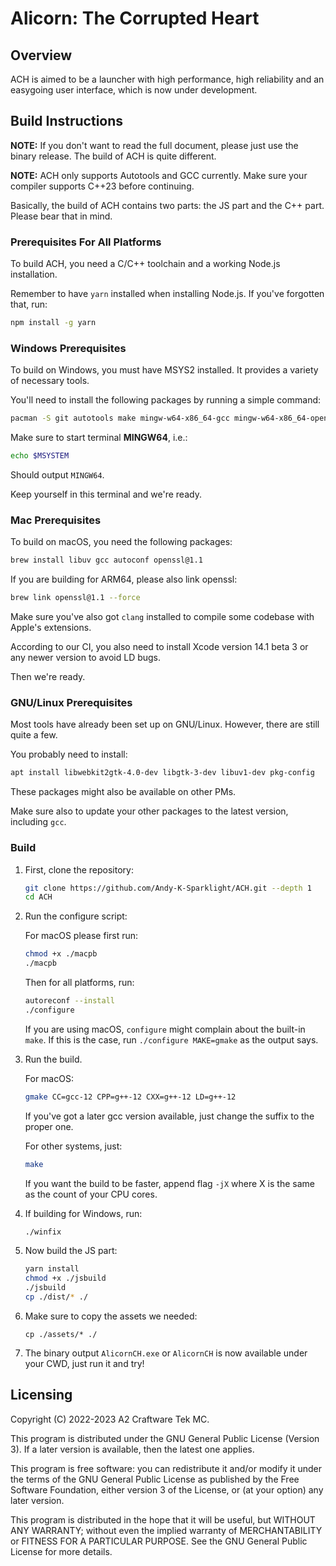 # Alicorn: The Corrupted Heart

## Overview

ACH is aimed to be a launcher with high performance, high reliability and an easygoing user interface, which is now under development.

## Build Instructions

**NOTE:** If you don't want to read the full document, please just use the binary release. The build of ACH is quite different.

**NOTE:** ACH only supports Autotools and GCC currently. Make sure your compiler supports C++23 before continuing.

Basically, the build of ACH contains two parts: the JS part and the C++ part. Please bear that in mind.

### Prerequisites For All Platforms

To build ACH, you need a C/C++ toolchain and a working Node.js installation.

Remember to have `yarn` installed when installing Node.js. If you've forgotten that, run:

```bash
npm install -g yarn
```

### Windows Prerequisites

To build on Windows, you must have MSYS2 installed. It provides a variety of necessary tools.

You'll need to install the following packages by running a simple command:

```bash
pacman -S git autotools make mingw-w64-x86_64-gcc mingw-w64-x86_64-openssl mingw-w64-x86_64-zlib
```

Make sure to start terminal **MINGW64**, i.e.:

```bash
echo $MSYSTEM
```

Should output `MINGW64`.

Keep yourself in this terminal and we're ready.

### Mac Prerequisites

To build on macOS, you need the following packages:

```bash
brew install libuv gcc autoconf openssl@1.1
```

If you are building for ARM64, please also link openssl:

```bash
brew link openssl@1.1 --force
```

Make sure you've also got `clang` installed to compile some codebase with Apple's extensions.

According to our CI, you also need to install Xcode version 14.1 beta 3 or any newer version to avoid LD bugs.

Then we're ready.

### GNU/Linux Prerequisites

Most tools have already been set up on GNU/Linux. However, there are still quite a few.

You probably need to install:

```bash
apt install libwebkit2gtk-4.0-dev libgtk-3-dev libuv1-dev pkg-config
```

These packages might also be available on other PMs.

Make sure also to update your other packages to the latest version, including `gcc`.

### Build

1. First, clone the repository:
   
   ```bash
   git clone https://github.com/Andy-K-Sparklight/ACH.git --depth 1
   cd ACH
   ```

2. Run the configure script:
   
   For macOS please first run:
   
   ```bash
   chmod +x ./macpb
   ./macpb
   ```
   
   Then for all platforms, run:
   
   ```bash
   autoreconf --install
   ./configure
   ```
   
   If you are using macOS, `configure` might complain about the built-in `make`. If this is the case, run `./configure MAKE=gmake` as the output says.

3. Run the build.
   
   For macOS:
   
   ```bash
   gmake CC=gcc-12 CPP=g++-12 CXX=g++-12 LD=g++-12
   ```
   
   If you've got a later gcc version available, just change the suffix to the proper one.
   
   For other systems, just:
   
   ```bash
   make
   ```
   
   If you want the build to be faster, append flag `-jX` where X is the same as the count of your CPU cores.

4. If building for Windows, run:
   
   ```bash
   ./winfix
   ```

5. Now build the JS part:
   
   ```bash
   yarn install
   chmod +x ./jsbuild
   ./jsbuild
   cp ./dist/* ./
   ```

6. Make sure to copy the assets we needed:
   
   ```
   cp ./assets/* ./
   ```

7. The binary output `AlicornCH.exe` or `AlicornCH` is now available under your CWD, just run it and try!

## Licensing

Copyright (C) 2022-2023 A2 Craftware Tek MC.

This program is distributed under the GNU General Public License (Version 3). If a later version is available, then the latest one applies.

This program is free software: you can redistribute it and/or modify it under the terms of the GNU General Public License as published by the Free Software Foundation, either version 3 of the License, or (at your option) any later version.

This program is distributed in the hope that it will be useful, but WITHOUT ANY WARRANTY; without even the implied warranty of MERCHANTABILITY or FITNESS FOR A PARTICULAR PURPOSE. See the GNU General Public License for more details.

